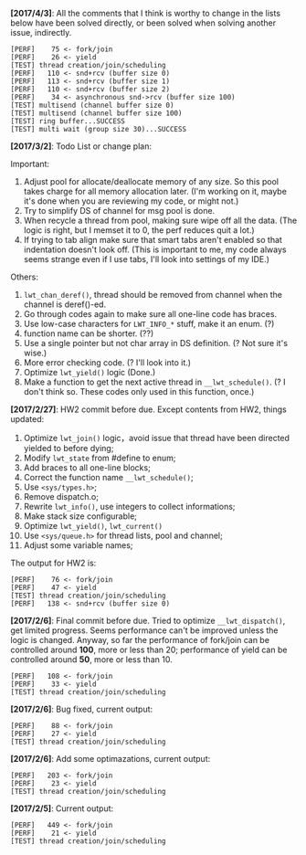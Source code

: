 **[2017/4/3]**: All the comments that I think is worthy to change in the lists below have been solved directly, or been solved when solving another issue, indirectly.

```
[PERF]    75 <- fork/join
[PERF]    26 <- yield
[TEST] thread creation/join/scheduling
[PERF]   110 <- snd+rcv (buffer size 0)
[PERF]   113 <- snd+rcv (buffer size 1)
[PERF]   110 <- snd+rcv (buffer size 2)
[PERF]    34 <- asynchronous snd->rcv (buffer size 100)
[TEST] multisend (channel buffer size 0)
[TEST] multisend (channel buffer size 100)
[TEST] ring buffer...SUCCESS
[TEST] multi wait (group size 30)...SUCCESS
```


**[2017/3/2]**: Todo List or change plan:

Important:

1. Adjust pool for allocate/deallocate memory of any size. So this pool takes charge for all memory allocation later. (I'm working on it, maybe it's done when you are reviewing my code, or might not.)
2. Try to simplify DS of channel for msg pool is done.
3. When recycle a thread from pool, making sure wipe off all the data. (The logic is right, but I memset it to 0, the perf reduces quit a lot.)
4. If trying to tab align make sure that smart tabs aren't enabled so that indentation doesn't look off. (This is important to me, my code always seems strange even if I use tabs, I'll look into settings of my IDE.)

Others:

1. `lwt_chan_deref()`, thread should be removed from channel when the channel is deref()-ed.
2. Go through codes again to make sure all one-line code has braces.
3. Use low-case characters for `LWT_INFO_*` stuff, make it an enum. (?)
4. function name can be shorter. (??)
5. Use a single pointer but not char array in DS definition. (? Not sure it's wise.)
6. More error checking code. (? I'll look into it.)
7. Optimize `lwt_yield()` logic (Done.)
8. Make a function to get the next active thread in `__lwt_schedule()`. (? I don't think so. These codes only used in this function, once.)


**[2017/2/27]**: HW2 commit before due.
Except contents from HW2, things updated:

1. Optimize `lwt_join()` logic，avoid issue that thread have been directed yielded to before dying;
2. Modify `lwt_state` from #define to enum;
3. Add braces to all one-line blocks;
4. Correct the function name `__lwt_schedule()`;
5. Use `<sys/types.h>`;
6. Remove dispatch.o;
7. Rewrite `lwt_info()`, use integers to collect informations;
8. Make stack size configurable;
9. Optimize `lwt_yield()`, `lwt_current()`
10. Use `<sys/queue.h>` for thread lists, pool and channel;
11. Adjust some variable names;

The output for HW2 is:
```
[PERF]    76 <- fork/join
[PERF]    47 <- yield
[TEST] thread creation/join/scheduling
[PERF]   138 <- snd+rcv (buffer size 0)
```

**[2017/2/6]**: Final commit before due. Tried to optimize `__lwt_dispatch()`, get limited progress. Seems performance can't be improved unless the logic is changed. Anyway, so far the performance of fork/join can be controlled around **100**, more or less than 20; performance of yield can be controlled around **50**, more or less than 10. 
```
[PERF]   108 <- fork/join
[PERF]    33 <- yield
[TEST] thread creation/join/scheduling
```

**[2017/2/6]**: Bug fixed, current output:
```
[PERF]    88 <- fork/join
[PERF]    27 <- yield
[TEST] thread creation/join/scheduling
```

**[2017/2/6]**: Add some optimazations, current output:
```
[PERF]   203 <- fork/join
[PERF]    23 <- yield
[TEST] thread creation/join/scheduling
```

**[2017/2/5]**: Current output:
```
[PERF]   449 <- fork/join
[PERF]    21 <- yield
[TEST] thread creation/join/scheduling
```